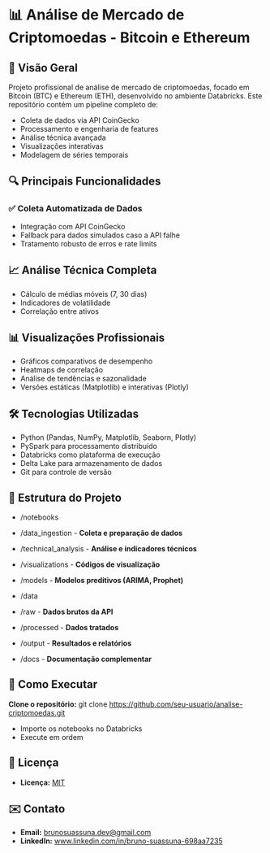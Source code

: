 # 📊 Análise de Mercado de Criptomoedas - Bitcoin e Ethereum

## 🚀 Visão Geral
Projeto profissional de análise de mercado de criptomoedas, focado em Bitcoin (BTC) e Ethereum (ETH), desenvolvido no ambiente Databricks. Este repositório contém um pipeline completo de:

- Coleta de dados via API CoinGecko
- Processamento e engenharia de features
- Análise técnica avançada
- Visualizações interativas
- Modelagem de séries temporais

## 🔍 Principais Funcionalidades
### ✅ Coleta Automatizada de Dados

- Integração com API CoinGecko
- Fallback para dados simulados caso a API falhe
- Tratamento robusto de erros e rate limits

## 📈 Análise Técnica Completa

- Cálculo de médias móveis (7, 30 dias)
- Indicadores de volatilidade
- Correlação entre ativos

## 📊 Visualizações Profissionais

- Gráficos comparativos de desempenho
- Heatmaps de correlação
- Análise de tendências e sazonalidade
- Versões estáticas (Matplotlib) e interativas (Plotly)

## 🛠 Tecnologias Utilizadas
- Python (Pandas, NumPy, Matplotlib, Seaborn, Plotly)
- PySpark para processamento distribuído
- Databricks como plataforma de execução
- Delta Lake para armazenamento de dados
- Git para controle de versão

## 📂 Estrutura do Projeto

- /notebooks
-  /data_ingestion         - **Coleta e preparação de dados**
 - /technical_analysis     - **Análise e indicadores técnicos**
 - /visualizations         - **Códigos de visualização**
 - /models                -  **Modelos preditivos (ARIMA, Prophet)**
  
- /data
 - /raw                 -  **Dados brutos da API**
 - /processed            -  **Dados tratados**
 - /output              -   **Resultados e relatórios**

- /docs                -   **Documentação complementar**

 ## 🏁 Como Executar
**Clone o repositório:** git clone https://github.com/seu-usuario/analise-criptomoedas.git
- Importe os notebooks no Databricks
- Execute em ordem

 ## 📜 Licença
- **Licença:** [MIT](https://opensource.org/license/MIT)

## ✉️ Contato
- **Email:** brunosuassuna.dev@gmail.com
- **LinkedIn:** www.linkedin.com/in/bruno-suassuna-698aa7235
